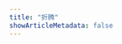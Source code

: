 ```yaml
---
title: "折腾"
showArticleMetadata: false
---
```


<ClientOnly><Redirect route="/more-accurate-chnroute"/></ClientOnly>